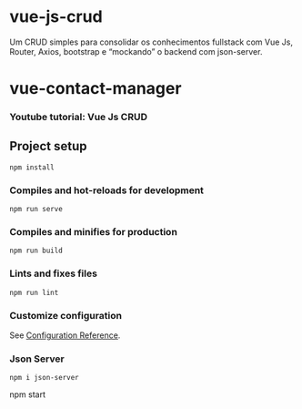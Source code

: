 # vue-js-crud
Um CRUD simples para consolidar os conhecimentos fullstack com Vue Js, Router, Axios, bootstrap e “mockando” o backend com json-server. 

# vue-contact-manager

### Youtube tutorial: Vue Js CRUD

## Project setup
```
npm install
```

### Compiles and hot-reloads for development
```
npm run serve
```

### Compiles and minifies for production
```
npm run build
```

### Lints and fixes files
```
npm run lint
```

### Customize configuration
See [Configuration Reference](https://cli.vuejs.org/config/).

### Json Server
```
npm i json-server
```
npm start
```
